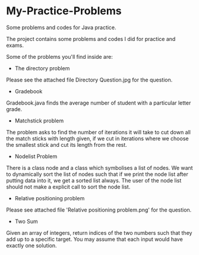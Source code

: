 # My-Practice-Problems
Some problems and codes for Java practice.

The project contains some problems and codes I did for practice and exams.

Some of the problems you'll find inside are:

- The directory problem

Please see the attached file Directory Question.jpg for the question.

- Gradebook

Gradebook.java finds the average number of student with a particular letter grade.

- Matchstick problem

The problem asks to find the number of iterations it will take to cut down all the match sticks with length given, if we cut in iterations where we choose the smallest stick and cut its length from the rest.

- Nodelist Problem

There is a class node and a class which symbolises a list of nodes.
We want to dynamically sort the list of nodes such that if we print the node list after putting data into it, we get a sorted list always. The user of the node list should not make a explicit call to sort the node list.
 
- Relative positioning problem

Please see attached file 'Relative positioning problem.png' for the question.

- Two Sum

Given an array of integers, return indices of the two numbers such that they add up to a specific target. You may assume that each input would have exactly one solution.
